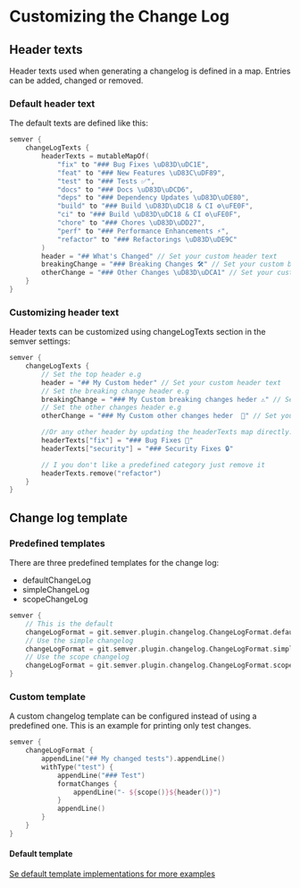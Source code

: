 # Customizing the Change Log

## Header texts

Header texts used when generating a changelog is defined in a map. Entries can be added, changed or removed.

### Default header text

The default texts are defined like this:
```kotlin
semver {
    changeLogTexts {
        headerTexts = mutableMapOf(
            "fix" to "### Bug Fixes \uD83D\uDC1E",
            "feat" to "### New Features \uD83C\uDF89",
            "test" to "### Tests ✅",
            "docs" to "### Docs \uD83D\uDCD6",
            "deps" to "### Dependency Updates \uD83D\uDE80",
            "build" to "### Build \uD83D\uDC18 & CI ⚙\uFE0F",
            "ci" to "### Build \uD83D\uDC18 & CI ⚙\uFE0F",
            "chore" to "### Chores \uD83D\uDD27",
            "perf" to "### Performance Enhancements ⚡",
            "refactor" to "### Refactorings \uD83D\uDE9C"
        )
        header = "## What's Changed" // Set your custom header text
        breakingChange = "### Breaking Changes 🛠" // Set your custom breaking change text
        otherChange = "### Other Changes \uD83D\uDCA1" // Set your custom other change text
    }
}
```

### Customizing header text

Header texts can be customized using changeLogTexts section in the semver settings:

```kotlin
semver {
    changeLogTexts {
        // Set the top header e.g
        header = "## My Custom heder" // Set your custom header text
        // Set the breaking change header e.g
        breakingChange = "### My Custom breaking changes heder ⚠️" // Set your custom breaking change text
        // Set the other changes header e.g
        otherChange = "### My Custom other changes heder  🧩" // Set your custom other change text

        //Or any other header by updating the headerTexts map directly. These are used for both type and scope e.g.
        headerTexts["fix"] = "### Bug Fixes 🐛"
        headerTexts["security"] = "### Security Fixes 🔒"

        // I you don't like a predefined category just remove it
        headerTexts.remove("refactor")
    }
}

```

## Change log template

### Predefined templates

There are three predefined templates for the change log:

- defaultChangeLog
- simpleChangeLog
- scopeChangeLog

```kotlin
semver {
    // This is the default
    changeLogFormat = git.semver.plugin.changelog.ChangeLogFormat.defaultChangeLog
    // Use the simple changelog
    changeLogFormat = git.semver.plugin.changelog.ChangeLogFormat.simpleChangeLog
    // Use the scope changelog
    changeLogFormat = git.semver.plugin.changelog.ChangeLogFormat.scopeChangeLog
}
```

### Custom template

A custom changelog template can be configured instead of using a predefined one. 
This is an example for printing only test changes. 
```kotlin
semver {
    changeLogFormat {
        appendLine("## My changed tests").appendLine()
        withType("test") {
            appendLine("### Test")
            formatChanges {
                appendLine("- ${scope()}${header()}")
            }
            appendLine()
        }
    }
}
```

#### Default template

[Se default template implementations for more examples](/src/main/kotlin/git/semver/plugin/changelog/ChangeLogFormat.kt)
